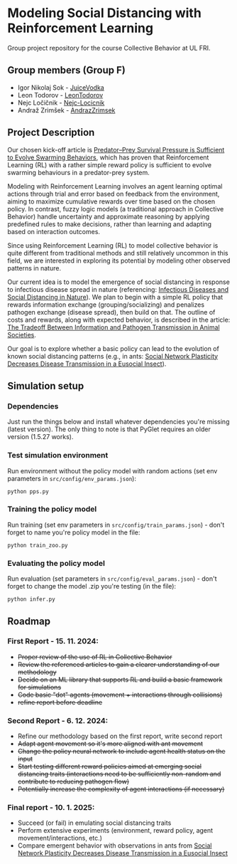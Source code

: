 # Modeling Social Distancing with Reinforcement Learning

Group project repository for the course Collective Behavior at UL FRI.

## Group members (Group F)
- Igor Nikolaj Sok - [JuiceVodka](https://github.com/JuiceVodka)
- Leon Todorov - [LeonTodorov](https://github.com/LeonTodorov)
- Nejc Ločičnik - [Nejc-Locicnik](https://github.com/Nejc-Locicnik)
- Andraž Zrimšek - [AndrazZrimsek](https://github.com/AndrazZrimsek)

## Project Description
Our chosen kick-off article is [Predator–Prey Survival Pressure is Sufficient to Evolve Swarming Behaviors](https://iopscience.iop.org/article/10.1088/1367-2630/acf33a), which has proven that Reinforcement Learning (RL) with a rather simple reward policy is sufficient to evolve swarming behaviours in a predator-prey system.

Modeling with Reinforcement Learning involves an agent learning optimal actions through trial and error based on feedback from the environment, aiming to maximize cumulative rewards over time based on the chosen policy. In contrast, fuzzy logic models (a traditional approach in Collective Behavior) handle uncertainty and approximate reasoning by applying predefined rules to make decisions, rather than learning and adapting based on interaction outcomes.

Since using Reinforcement Learning (RL) to model collective behavior is quite different from traditional methods and still relatively uncommon in this field, we are interested in exploring its potential by modeling other observed patterns in nature.

Our current idea is to model the emergence of social distancing in response to infectious disease spread in nature (referencing: [Infectious Diseases and Social Distancing in Nature](https://www.science.org/doi/abs/10.1126/science.abc8881)). We plan to begin with a simple RL policy that rewards information exchange (grouping/socializing) and penalizes pathogen exchange (disease spread), then build on that. The outline of costs and rewards, along with expected behavior, is described in the article: [The Tradeoff Between Information and Pathogen Transmission in Animal Societies](https://nsojournals.onlinelibrary.wiley.com/doi/abs/10.1111/oik.08290). 

Our goal is to explore whether a basic policy can lead to the evolution of known social distancing patterns (e.g., in ants: [Social Network Plasticity Decreases Disease Transmission in a Eusocial Insect](https://www.science.org/doi/10.1126/science.aat4793)).

## Simulation setup

### Dependencies
Just run the things below and install whatever dependencies you're missing (latest version). The only thing to note is that PyGlet requires an older version (1.5.27 works).

### Test simulation environment
Run environment without the policy model with random actions (set env parameters in `src/config/env_params.json`):
```
python pps.py
```

### Training the policy model
Run training (set env parameters in `src/config/train_params.json`) - don't forget to name you're policy model in the file:
```
python train_zoo.py
```

### Evaluating the policy model
Run evaluation (set parameters in `src/config/eval_params.json`) - don't forget to change the model .zip you're testing (in the file):
```
python infer.py
```

## Roadmap
### First Report - 15. 11. 2024: 
- ~~Proper review of the use of RL in Collective Behavior~~
- ~~Review the referenced articles to gain a clearer understanding of our methodology~~
- ~~Decide on an ML library that supports RL and build a basic framework for simulations~~
- ~~Code basic "dot" agents (movement + interactions through collisions)~~
- ~~refine report before deadline~~

### Second Report - 6. 12. 2024:
- Refine our methodology based on the first report, write second report
- ~~Adapt agent movement so it's more aligned with ant movement~~
- ~~Change the policy neural network to include agent health status on the input~~
- ~~Start testing different reward policies aimed at emerging social distancing traits (interactions need to be sufficiently non-random and contribute to reducing pathogen flow)~~
- ~~Potentially increase the complexity of agent interactions (if necessary)~~

### Final report - 10. 1. 2025:
- Succeed (or fail) in emulating social distancing traits
- Perform extensive experiments (environment, reward policy, agent movement/interactions, etc.)
- Compare emergent behavior with observations in ants from [Social Network Plasticity Decreases Disease Transmission in a Eusocial Insect](https://www.science.org/doi/10.1126/science.aat4793) 
